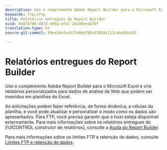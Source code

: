 ```yaml
---
description: Use o complemento Adobe Report Builder para o Microsoft Excel e crie relatórios personalizados para dados de análise da Web que podem ser inseridos em planilhas do Excel.
keywords: ftp;sftp
title: Relatórios entregues do Report Builder
uuid: 94070700-4073-499a-afe2-10a30eeab79f
translation-type: ht
source-git-commit: 99ee24efaa517e8da700c67818c111c4aa90dc02

---
```



# Relatórios entregues do Report Builder

Use o complemento Adobe Report Builder para o Microsoft Excel e crie relatórios personalizados para dados de análise da Web que podem ser inseridos em planilhas do Excel.

As solicitações podem fazer referência, de forma dinâmica, a células da planilha, e você pode atualizar e personalizar o modo como os dados são apresentados. Para FTP, você precisa garantir que o host esteja disponível externamente. Para mais informações sobre os relatórios entregues do [!UICONTROL construtor de relatórios], consulte a [Ajuda do Report Builder](https://docs.adobe.com/content/help/pt-BR/analytics/analyze/report-builder/home.translate.html#ReportBuilder_Home).

Para mais informações sobre os limites FTP e retenção de dados, consulte [Limites FTP e retenção de dados](/help/export/ftp-and-sftp/ftp-limits.md).
